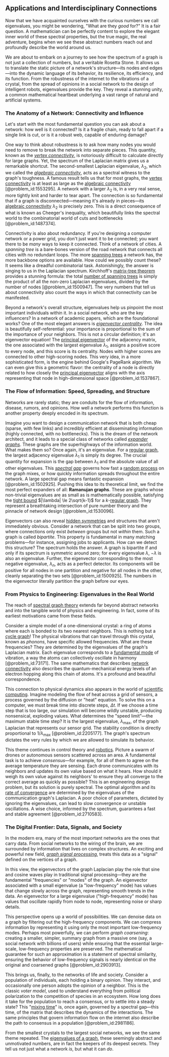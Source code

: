 ## Applications and Interdisciplinary Connections

Now that we have acquainted ourselves with the curious numbers we call eigenvalues, you might be wondering, "What are they *good* for?" It is a fair question. A mathematician can be perfectly content to explore the elegant inner world of these spectral properties, but the true magic, the real adventure, begins when we see these abstract numbers reach out and profoundly describe the world around us.

We are about to embark on a journey to see how the spectrum of a graph is not just a collection of numbers, but a veritable Rosetta Stone. It allows us to translate the static picture of a network's structure—its nodes and edges—into the dynamic language of its behavior, its resilience, its efficiency, and its function. From the robustness of the internet to the vibrations of a crystal, from the spread of opinions in a social network to the design of intelligent robots, eigenvalues provide the key. They reveal a stunning unity, a common mathematical heartbeat underlying a vast range of natural and artificial systems.

### The Anatomy of a Network: Connectivity and Influence

Let's start with the most fundamental question you can ask about a network: how well is it connected? Is it a fragile chain, ready to fall apart if a single link is cut, or is it a robust web, capable of enduring damage?

One way to think about robustness is to ask how many nodes you would need to remove to break the network into separate pieces. This quantity, known as the *[vertex connectivity](@article_id:271787)*, is notoriously difficult to calculate directly for large graphs. Yet, the spectrum of the Laplacian matrix gives us a remarkable shortcut. The second-smallest Laplacian eigenvalue, $\lambda_2$, which we called the *[algebraic connectivity](@article_id:152268)*, acts as a spectral witness to the graph's toughness. A famous result tells us that for most graphs, the [vertex connectivity](@article_id:271787) is at least as large as the [algebraic connectivity](@article_id:152268) [@problem_id:1553295]. A network with a larger $\lambda_2$ is, in a very real sense, more tightly knit and harder to tear apart. The connection is so fundamental that if a graph is disconnected—meaning it's already in pieces—its [algebraic connectivity](@article_id:152268) $\lambda_2$ is precisely zero. This is a direct consequence of what is known as Cheeger's inequality, which beautifully links the spectral world to the combinatorial world of cuts and bottlenecks [@problem_id:1487374].

Connectivity is also about redundancy. If you're designing a computer network or a power grid, you don't just want it to be connected; you want there to be *many* ways to keep it connected. Think of a network of cities. A *spanning tree* is a bare-bones version of the road network that connects all cities with no redundant loops. The more [spanning trees](@article_id:260785) a network has, the more backbone options are available. How could we possibly count these? It seems like a dreadful combinatorial task. Astonishingly, the answer is singing to us in the Laplacian spectrum. Kirchhoff's [matrix-tree theorem](@article_id:260380) provides a stunning formula: the total [number of spanning trees](@article_id:265224) is simply the product of all the non-zero Laplacian eigenvalues, divided by the number of nodes [@problem_id:1500947]. The very numbers that tell us about connectivity also count the ways in which that connectivity can be manifested.

Beyond a network's overall structure, eigenvalues help us pinpoint the most important individuals within it. In a social network, who are the key influencers? In a network of academic papers, which are the foundational works? One of the most elegant answers is *[eigenvector centrality](@article_id:155042)*. The idea is beautifully self-referential: your importance is proportional to the sum of the importance of your neighbors. This is not a circular definition; it's an eigenvector equation! The [principal eigenvector](@article_id:263864) of the adjacency matrix, the one associated with the largest eigenvalue $\lambda_1$, assigns a positive score to every node, and this score is its centrality. Nodes with higher scores are connected to other high-scoring nodes. This very idea, in a more sophisticated form, is the engine behind Google's PageRank algorithm. We can even give this a geometric flavor: the centrality of a node is directly related to how closely the [principal eigenvector](@article_id:263864) aligns with the axis representing that node in high-dimensional space [@problem_id:1537867].

### The Flow of Information: Speed, Spreading, and Structure

Networks are rarely static; they are conduits for the flow of information, disease, rumors, and opinions. How well a network performs this function is another property deeply encoded in its spectrum.

Imagine you want to design a communication network that is both cheap (sparse, with few links) and incredibly efficient at disseminating information (highly connected, with no bottlenecks). This is the dream of the network architect, and it leads to a special class of networks called *[expander graphs](@article_id:141319)*. These graphs are the superhighways of the information world. What makes them so? Once again, it's an eigenvalue. For a [regular graph](@article_id:265383), the largest adjacency eigenvalue $\lambda_1$ is simply its degree. The crucial quantity for expansion is the gap between $\lambda_1$ and the absolute value of all other eigenvalues. This *[spectral gap](@article_id:144383)* governs how fast a [random process](@article_id:269111) on the graph mixes, or how quickly information spreads throughout the entire network. A large spectral gap means fantastic expansion [@problem_id:1502925]. Pushing this idea to its theoretical limit, we find the most perfect expanders of all: **Ramanujan graphs**. These are graphs whose non-trivial eigenvalues are as small as is mathematically possible, satisfying the [tight bound](@article_id:265241) $|\lambda| \le 2\sqrt{k-1}$ for a $k$-[regular graph](@article_id:265383). They represent a breathtaking intersection of pure number theory and the pinnacle of network design [@problem_id:1530096].

Eigenvectors can also reveal [hidden symmetries](@article_id:146828) and structures that aren't immediately obvious. Consider a network that can be split into two groups, where connections only exist *between* groups but not *within* them. Such a graph is called *bipartite*. This property is fundamental in many matching problems—for instance, assigning jobs to applicants. How can we detect this structure? The spectrum holds the answer. A graph is bipartite if and only if its spectrum is symmetric around zero; for every eigenvalue $\lambda$, $-\lambda$ is also an eigenvalue. Further, the eigenvector corresponding to the most negative eigenvalue, $\lambda_n$, acts as a perfect detector. Its components will be positive for all nodes in one partition and negative for all nodes in the other, cleanly separating the two sets [@problem_id:1500925]. The numbers in the eigenvector literally partition the graph before our eyes.

### From Physics to Engineering: Eigenvalues in the Real World

The reach of [spectral graph theory](@article_id:149904) extends far beyond abstract networks and into the tangible world of physics and engineering. In fact, some of its earliest motivations came from these fields.

Consider a simple model of a one-dimensional crystal: a ring of atoms where each is bonded to its two nearest neighbors. This is nothing but a [cycle graph](@article_id:273229)! The physical vibrations that can travel through this crystal, known as *phonons*, have specific allowed frequencies. What are these frequencies? They are determined by the eigenvalues of the graph's Laplacian matrix. Each eigenvalue corresponds to a [fundamental mode](@article_id:164707) of vibration, a way the atoms can collectively oscillate in harmony [@problem_id:73171]. The same mathematics that describes [network connectivity](@article_id:148791) also describes the quantum-mechanical energy levels of an electron hopping along this chain of atoms. It's a profound and beautiful correspondence.

This connection to physical dynamics also appears in the world of [scientific computing](@article_id:143493). Imagine modeling the flow of heat across a grid of sensors, a process governed by the diffusion or "heat" equation. To solve this on a computer, we must break time into discrete steps, $\Delta t$. If we choose a time step that is too large, our simulation will become wildly unstable, producing nonsensical, exploding values. What determines the "speed limit"—the maximum stable time step? It is the largest eigenvalue, $\lambda_{\max}$, of the graph Laplacian that represents our sensor grid. The stability condition is directly proportional to $1/\lambda_{\max}$ [@problem_id:2205177]. The graph's spectrum dictates the very rules by which we are allowed to simulate its behavior.

This theme continues in control theory and [robotics](@article_id:150129). Picture a swarm of drones or autonomous sensors scattered across an area. A fundamental task is to achieve *consensus*—for example, for all of them to agree on the average temperature they are sensing. Each drone communicates with its neighbors and updates its own value based on what it hears. How should it weigh its own value against its neighbors' to ensure they all converge to the correct average as quickly as possible? This is an engineering design problem, but its solution is purely spectral. The optimal algorithm and its [rate of convergence](@article_id:146040) are determined by the eigenvalues of the communication graph's Laplacian. A poor choice of parameters, dictated by ignoring the eigenvalues, can lead to slow convergence or unstable oscillations. A wise choice, informed by the spectrum, guarantees a fast and stable agreement [@problem_id:2710583].

### The Digital Frontier: Data, Signals, and Society

In the modern era, many of the most important networks are the ones that carry data. From social networks to the wiring of the brain, we are surrounded by information that lives on complex structures. An exciting and powerful new field, *[graph signal processing](@article_id:183711)*, treats this data as a "signal" defined on the vertices of a graph.

In this view, the eigenvectors of the graph Laplacian play the role that sine and cosine waves play in traditional signal processing—they are the fundamental "frequencies" or "modes" of the graph. An eigenvector associated with a small eigenvalue (a "low-frequency" mode) has values that change slowly across the graph, representing smooth trends in the data. An eigenvector for a large eigenvalue ("high-frequency" mode) has values that oscillate rapidly from node to node, representing noise or sharp details.

This perspective opens up a world of possibilities. We can denoise data on a graph by filtering out the high-frequency components. We can compress information by representing it using only the most important low-frequency modes. Perhaps most powerfully, we can perform *graph coarsening*: creating a smaller, simpler, summary graph from a massive one (say, a social network with billions of users) while ensuring that the essential large-scale, low-frequency properties are preserved. The mathematical guarantee for such an approximation is a statement of spectral similarity, ensuring the behavior of low-frequency signals is nearly identical on the original and coarsened graphs [@problem_id:2903913].

This brings us, finally, to the networks of life and society. Consider a population of individuals, each holding a binary opinion. They interact, and occasionally one person adopts the opinion of a neighbor. This is the classic *voter model*, used to understand everything from political polarization to the competition of species in an ecosystem. How long does it take for the population to reach a consensus, or to settle into a steady state? This "[mixing time](@article_id:261880)" is, once again, governed by a spectral gap—this time, of the matrix that describes the dynamics of the interactions. The same principles that govern information flow on the internet also describe the path to consensus in a population [@problem_id:2981186].

From the smallest crystals to the largest social networks, we see the same theme repeated. The [eigenvalues of a graph](@article_id:275128), these seemingly abstract and unmotivated numbers, are in fact the keepers of its deepest secrets. They tell us not just what a network *is*, but what it can *do*.